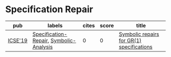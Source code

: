# Specification Repair

|pub|labels|cites|score|title|
|---|------|-----|-----|-----|
|[ICSE'19](https://dblp.org/db/conf/icse/icse2019.html)|[Specification-Repair](Specification-Repair.md), [Symbolic-Analysis](Symbolic-Analysis.md)|0|0|[Symbolic repairs for GR(1) specifications](https://scholar.google.com/scholar?q=Symbolic+repairs+for+GR%281%29+specifications)|
